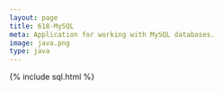 ```yaml
---
layout: page
title: 618-MySQL
meta: Application for working with MySQL databases.
image: java.png
type: java
---
```


{% include sql.html %}

